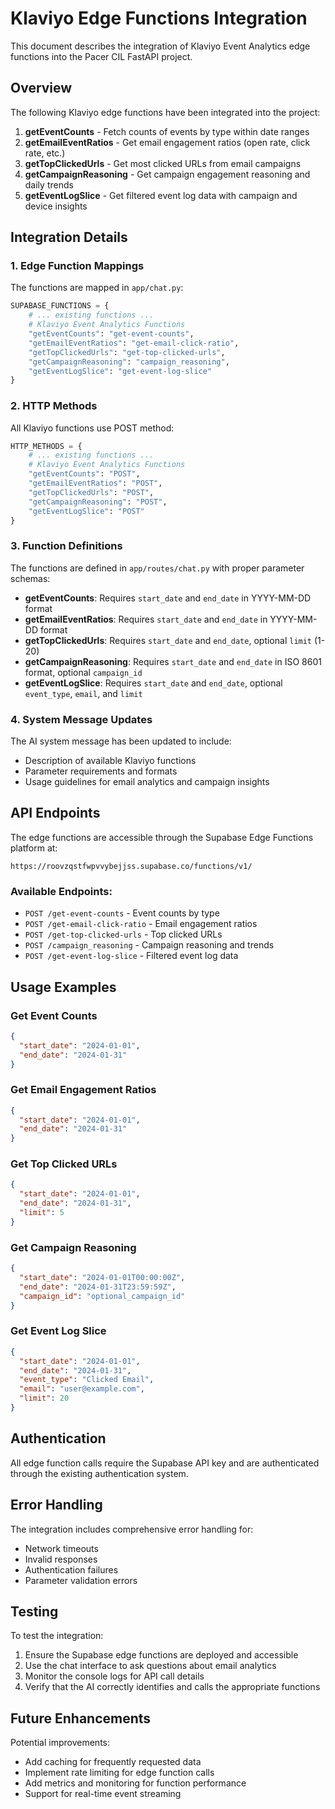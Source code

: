 # Klaviyo Edge Functions Integration

This document describes the integration of Klaviyo Event Analytics edge functions into the Pacer CIL FastAPI project.

## Overview

The following Klaviyo edge functions have been integrated into the project:

1. **getEventCounts** - Fetch counts of events by type within date ranges
2. **getEmailEventRatios** - Get email engagement ratios (open rate, click rate, etc.)
3. **getTopClickedUrls** - Get most clicked URLs from email campaigns
4. **getCampaignReasoning** - Get campaign engagement reasoning and daily trends
5. **getEventLogSlice** - Get filtered event log data with campaign and device insights

## Integration Details

### 1. Edge Function Mappings

The functions are mapped in `app/chat.py`:

```python
SUPABASE_FUNCTIONS = {
    # ... existing functions ...
    # Klaviyo Event Analytics Functions
    "getEventCounts": "get-event-counts",
    "getEmailEventRatios": "get-email-click-ratio",
    "getTopClickedUrls": "get-top-clicked-urls",
    "getCampaignReasoning": "campaign_reasoning",
    "getEventLogSlice": "get-event-log-slice"
}
```

### 2. HTTP Methods

All Klaviyo functions use POST method:

```python
HTTP_METHODS = {
    # ... existing functions ...
    # Klaviyo Event Analytics Functions
    "getEventCounts": "POST",
    "getEmailEventRatios": "POST",
    "getTopClickedUrls": "POST",
    "getCampaignReasoning": "POST",
    "getEventLogSlice": "POST"
}
```

### 3. Function Definitions

The functions are defined in `app/routes/chat.py` with proper parameter schemas:

- **getEventCounts**: Requires `start_date` and `end_date` in YYYY-MM-DD format
- **getEmailEventRatios**: Requires `start_date` and `end_date` in YYYY-MM-DD format
- **getTopClickedUrls**: Requires `start_date` and `end_date`, optional `limit` (1-20)
- **getCampaignReasoning**: Requires `start_date` and `end_date` in ISO 8601 format, optional `campaign_id`
- **getEventLogSlice**: Requires `start_date` and `end_date`, optional `event_type`, `email`, and `limit`

### 4. System Message Updates

The AI system message has been updated to include:

- Description of available Klaviyo functions
- Parameter requirements and formats
- Usage guidelines for email analytics and campaign insights

## API Endpoints

The edge functions are accessible through the Supabase Edge Functions platform at:

```
https://roovzqstfwpvvybejjss.supabase.co/functions/v1/
```

### Available Endpoints:

- `POST /get-event-counts` - Event counts by type
- `POST /get-email-click-ratio` - Email engagement ratios
- `POST /get-top-clicked-urls` - Top clicked URLs
- `POST /campaign_reasoning` - Campaign reasoning and trends
- `POST /get-event-log-slice` - Filtered event log data

## Usage Examples

### Get Event Counts
```json
{
  "start_date": "2024-01-01",
  "end_date": "2024-01-31"
}
```

### Get Email Engagement Ratios
```json
{
  "start_date": "2024-01-01",
  "end_date": "2024-01-31"
}
```

### Get Top Clicked URLs
```json
{
  "start_date": "2024-01-01",
  "end_date": "2024-01-31",
  "limit": 5
}
```

### Get Campaign Reasoning
```json
{
  "start_date": "2024-01-01T00:00:00Z",
  "end_date": "2024-01-31T23:59:59Z",
  "campaign_id": "optional_campaign_id"
}
```

### Get Event Log Slice
```json
{
  "start_date": "2024-01-01",
  "end_date": "2024-01-31",
  "event_type": "Clicked Email",
  "email": "user@example.com",
  "limit": 20
}
```

## Authentication

All edge function calls require the Supabase API key and are authenticated through the existing authentication system.

## Error Handling

The integration includes comprehensive error handling for:
- Network timeouts
- Invalid responses
- Authentication failures
- Parameter validation errors

## Testing

To test the integration:

1. Ensure the Supabase edge functions are deployed and accessible
2. Use the chat interface to ask questions about email analytics
3. Monitor the console logs for API call details
4. Verify that the AI correctly identifies and calls the appropriate functions

## Future Enhancements

Potential improvements:
- Add caching for frequently requested data
- Implement rate limiting for edge function calls
- Add metrics and monitoring for function performance
- Support for real-time event streaming
